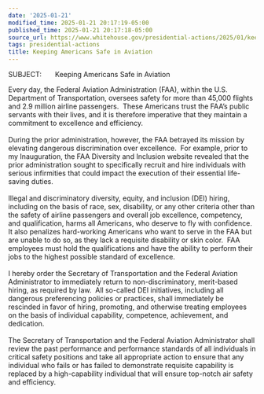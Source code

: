 ```yaml
---
date: '2025-01-21'
modified_time: 2025-01-21 20:17:19-05:00
published_time: 2025-01-21 20:17:18-05:00
source_url: https://www.whitehouse.gov/presidential-actions/2025/01/keeping-americans-safe-in-aviation/
tags: presidential-actions
title: Keeping Americans Safe in Aviation
---
```

 
SUBJECT:       Keeping Americans Safe in Aviation

Every day, the Federal Aviation Administration (FAA), within the U.S.
Department of Transportation, oversees safety for more than 45,000
flights and 2.9 million airline passengers.  These Americans trust the
FAA’s public servants with their lives, and it is therefore imperative
that they maintain a commitment to excellence and efficiency.  
   
During the prior administration, however, the FAA betrayed its mission
by elevating dangerous discrimination over excellence.  For example,
prior to my Inauguration, the FAA Diversity and Inclusion website
revealed that the prior administration sought to specifically recruit
and hire individuals with serious infirmities that could impact the
execution of their essential life-saving duties.  
   
Illegal and discriminatory diversity, equity, and inclusion (DEI)
hiring, including on the basis of race, sex, disability, or any other
criteria other than the safety of airline passengers and overall job
excellence, competency, and qualification, harms all Americans, who
deserve to fly with confidence.  It also penalizes hard-working
Americans who want to serve in the FAA but are unable to do so, as they
lack a requisite disability or skin color.  FAA employees must hold the
qualifications and have the ability to perform their jobs to the highest
possible standard of excellence.  
   
I hereby order the Secretary of Transportation and the Federal Aviation
Administrator to immediately return to non-discriminatory, merit-based
hiring, as required by law.  All so-called DEI initiatives, including
all dangerous preferencing policies or practices, shall immediately be
rescinded in favor of hiring, promoting, and otherwise treating
employees on the basis of individual capability, competence,
achievement, and dedication.   
   
The Secretary of Transportation and the Federal Aviation Administrator
shall review the past performance and performance standards of all
individuals in critical safety positions and take all appropriate action
to ensure that any individual who fails or has failed to demonstrate
requisite capability is replaced by a high-capability individual that
will ensure top-notch air safety and efficiency.
